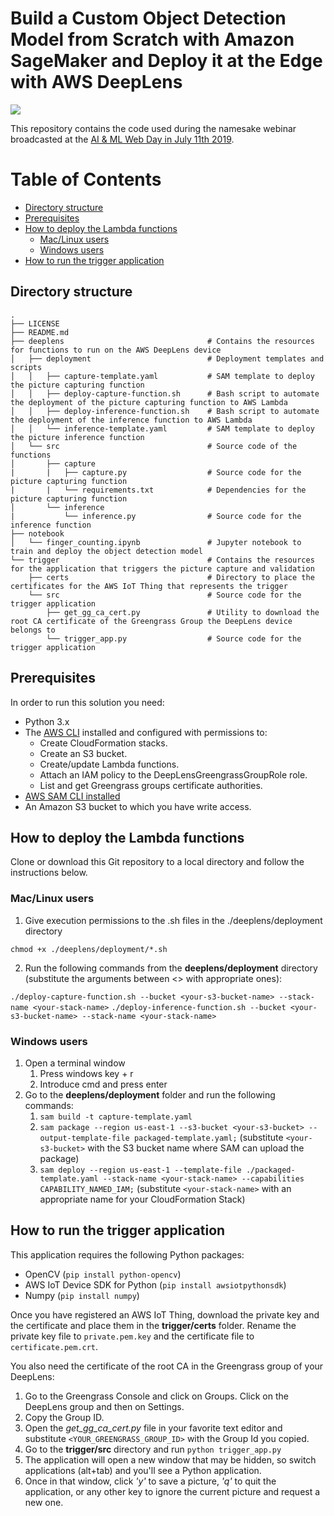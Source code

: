 # Build a Custom Object Detection Model from Scratch with Amazon SageMaker and Deploy it at the Edge with AWS DeepLens <!-- omit in toc -->

![](doc/img/aws-deeplens-sagemaker.png)

This repository contains the code used during the namesake webinar broadcasted at the [AI & ML Web Day in July 11th 2019](https://pages.awscloud.com/EMEA-field-OE-ai-ml-web-day-2019-reg-event.html).


# Table of Contents <!-- omit in toc -->
- [Directory structure](#Directory-structure)
- [Prerequisites](#Prerequisites)
- [How to deploy the Lambda functions](#How-to-deploy-the-Lambda-functions)
  - [Mac/Linux users](#MacLinux-users)
  - [Windows users](#Windows-users)
- [How to run the trigger application](#How-to-run-the-trigger-application)

## Directory structure
```
.
├── LICENSE
├── README.md
├── deeplens                                # Contains the resources for functions to run on the AWS DeepLens device
│   ├── deployment                          # Deployment templates and scripts
│   │   ├── capture-template.yaml           # SAM template to deploy the picture capturing function
│   │   ├── deploy-capture-function.sh      # Bash script to automate the deployment of the picture capturing function to AWS Lambda
│   │   ├── deploy-inference-function.sh    # Bash script to automate the deployment of the inference function to AWS Lambda
│   │   └── inference-template.yaml         # SAM template to deploy the picture inference function
│   └── src                                 # Source code of the functions
│       ├── capture
|       |   ├── capture.py                  # Source code for the picture capturing function
|       |   └── requirements.txt            # Dependencies for the picture capturing function
│       └── inference
|           └── inference.py                # Source code for the inference function
├── notebook
│   └── finger_counting.ipynb               # Jupyter notebook to train and deploy the object detection model
└── trigger                                 # Contains the resources for the application that triggers the picture capture and validation
    ├── certs                               # Directory to place the certificates for the AWS IoT Thing that represents the trigger
    └── src                                 # Source code for the trigger application
        ├── get_gg_ca_cert.py               # Utility to download the root CA certificate of the Greengrass Group the DeepLens device belongs to
        └── trigger_app.py                  # Source code for the trigger application
```
## Prerequisites
In order to run this solution you need:
 - Python 3.x
 - The [AWS CLI](https://aws.amazon.com/cli/) installed and configured with permissions to:
   - Create CloudFormation stacks.
   - Create an S3 bucket.
   - Create/update Lambda functions.
   - Attach an IAM policy to the DeepLensGreengrassGroupRole role.
   - List and get Greengrass groups certificate authorities.
 - [AWS SAM CLI installed](https://docs.aws.amazon.com/serverless-application-model/latest/developerguide/serverless-sam-cli-install.html)
 - An Amazon S3 bucket to which you have write access.
  
## How to deploy the Lambda functions
Clone or download this Git repository to a local directory and follow the instructions below.

### Mac/Linux users
1. Give execution permissions to the .sh files in the ./deeplens/deployment directory
```
chmod +x ./deeplens/deployment/*.sh
```
2. Run the following commands from the **deeplens/deployment** directory (substitute the arguments between <> with appropriate ones):

```./deploy-capture-function.sh --bucket <your-s3-bucket-name> --stack-name <your-stack-name>```
```./deploy-inference-function.sh --bucket <your-s3-bucket-name> --stack-name <your-stack-name>```


### Windows users

1. Open a terminal window
   1. Press windows key + r
   2. Introduce cmd and press enter
2. Go to the **deeplens/deployment** folder and run the following commands:
   1. ```sam build -t capture-template.yaml```
   2. ```sam package --region us-east-1 --s3-bucket <your-s3-bucket> --output-template-file packaged-template.yaml;``` (substitute  ```<your-s3-bucket>``` with the S3 bucket name where SAM can upload the package)
   3. ```sam deploy --region us-east-1 --template-file ./packaged-template.yaml --stack-name <your-stack-name> --capabilities CAPABILITY_NAMED_IAM;``` (substitute ```<your-stack-name>``` with an appropriate name for your CloudFormation Stack)

## How to run the trigger application

This application requires the following Python packages:
 - OpenCV (```pip install python-opencv```)
 - AWS IoT Device SDK for Python (```pip install awsiotpythonsdk```)
 - Numpy (```pip install numpy```)

Once you have registered an AWS IoT Thing, download the private key and the certificate and place them in the **trigger/certs** folder.
Rename the private key file to ```private.pem.key``` and the certificate file to ```certificate.pem.crt```.

You also need the certificate of the root CA in the Greengrass group of your DeepLens:
1. Go to the Greengrass Console and click on Groups. Click on the DeepLens group and then on Settings.
2. Copy the Group ID.
3. Open the *get_gg_ca_cert.py* file in your favorite text editor and substitute ```<YOUR_GREENGRASS_GROUP_ID>``` with the Group Id you copied.
4. Go to the **trigger/src** directory and run ```python trigger_app.py```
5. The application will open a new window that may be hidden, so switch applications (alt+tab) and you'll see a Python application.
6. Once in that window, click *'y'* to save a picture, *'q'* to quit the application, or any other key to ignore the current picture and request a new one.
